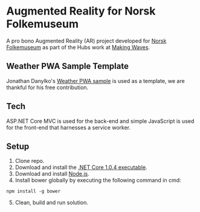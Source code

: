 # Augmented Reality for Norsk Folkemuseum

A pro bono Augmented Reality (AR) project developed for [Norsk Folkemuseum](https://norskfolkemuseum.no/) as part of the Hubs work at [Making Waves](https://www.makingwaves.com/).

## Weather PWA Sample Template

Jonathan Danylko's [Weather PWA sample](https://dzone.com/articles/building-progressive-web-applications-pwa-with-vis) is used as a template, we are thankful for his free contribution.

## Tech

ASP.NET Core MVC is used for the back-end and simple JavaScript is used for the front-end that harnesses a service worker.

## Setup

1. Clone repo.
2. Download and install the [.NET Core 1.0.4 executable](https://github.com/dotnet/core/blob/master/release-notes/download-archives/1.0.4-download.md).
3. Download and install [Node.js](https://nodejs.org/en/download/).
4. Install bower globally by executing the following command in cmd:

```
npm install -g bower
```

5. Clean, build and run solution.